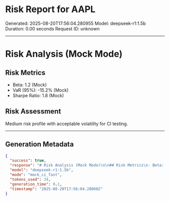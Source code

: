 # Risk Report for AAPL

Generated: 2025-08-20T17:56:04.280955
Model: deepseek-r1:1.5b
Duration: 0.00 seconds
Request ID: unknown

---

# Risk Analysis (Mock Mode)

## Risk Metrics
- Beta: 1.2 (Mock)
- VaR (95%): -15.2% (Mock)
- Sharpe Ratio: 1.8 (Mock)

## Risk Assessment
Medium risk profile with acceptable volatility for CI testing.

---

## Generation Metadata
```json
{
  "success": true,
  "response": "# Risk Analysis (Mock Mode)\n\n## Risk Metrics\n- Beta: 1.2 (Mock)\n- VaR (95%): -15.2% (Mock)\n- Sharpe Ratio: 1.8 (Mock)\n\n## Risk Assessment\nMedium risk profile with acceptable volatility for CI testing.",
  "model": "deepseek-r1:1.5b",
  "mode": "mock_ci_fast",
  "tokens_used": 34,
  "generation_time": 0.1,
  "timestamp": "2025-08-20T17:56:04.280602"
}
```
